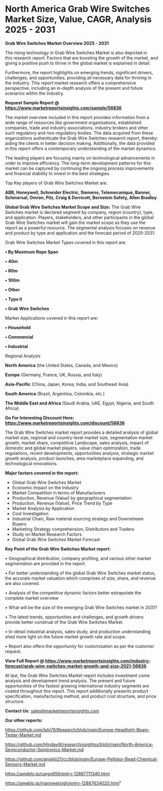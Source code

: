 # North America Grab Wire Switches Market Size, Value, CAGR, Analysis 2025 - 2031

<Strong> Grab Wire Switches Market Overview 2025 - 2031</strong>

The rising technology in Grab Wire Switches Market is also depicted in this research report. Factors that are boosting the growth of the market, and giving a positive push to thrive in the global market is explained in detail.

Furthermore, the report highlights on emerging trends, significant drivers, challenges, and opportunities, providing all necessary data for thriving in the industry. This report market research offers a comprehensive perspective, including an in-depth analysis of the present and future scenarios within the industry.

<strong>Request Sample Report @ <a href=https://www.marketreportsinsights.com/sample/56836>https://www.marketreportsinsights.com/sample/56836</a></strong>

The market overview included in this report provides information from a wide range of resources like government organizations, established companies, trade and industry associations, industry brokers and other such regulatory and non-regulatory bodies. The data acquired from these organizations authenticate the Grab Wire Switches research report, thereby aiding the clients in better decision making. Additionally, the data provided in this report offers a contemporary understanding of the market dynamics.

The leading players are focusing mainly on technological advancements in order to improve efficiency. The long-term development patterns for this market can be captured by continuing the ongoing process improvements and financial stability to invest in the best strategies.

Top Key players of Grab Wire Switches Market are:

<strong>ABB, Honeywell, Schneider Electric, Siemens, Telemecanique, Banner, Schmersal, Omron, Pilz, Craig & Derricott, Bernstein Safety, Allen Bradley</strong>

<strong><b>Global Grab Wire Switches Market Scope and Size:</b></strong>
The Grab Wire Switches market is declared segment by company, region (country), type, and application. Players, stakeholders, and other participants in the global Grab Wire Switches market will gain the market scope as they use the report as a powerful resource. The segmental analysis focuses on revenue and product by type and application and the forecast period of 2025-2031.

Grab Wire Switches Market Types covered in this report are:

<strong>• By Maximum Rope Span

• 40m

• 80m

• 100m

• Other

• Type II

• Grab Wire Switches</strong>

Market Applications covered in this report are:

<strong>• Household

• Commercial

• Industrial</strong> 

Regional Analysis

<strong>North America</strong> (the United States, Canada, and Mexico)

<strong>Europe</strong> (Germany, France, UK, Russia, and Italy)

<strong>Asia-Pacific</strong> (China, Japan, Korea, India, and Southeast Asia)

<strong>South America</strong> (Brazil, Argentina, Colombia, etc.)

<strong>The Middle East and Africa</strong> (Saudi Arabia, UAE, Egypt, Nigeria, and South Africa)

<strong>Go For Interesting Discount Here: <a href=https://www.marketreportsinsights.com/discount/56836>https://www.marketreportsinsights.com/discount/56836</a></strong>

The Grab Wire Switches market report provides a detailed analysis of global market size, regional and country-level market size, segmentation market growth, market share, competitive Landscape, sales analysis, impact of domestic and global market players, value chain optimization, trade regulations, recent developments, opportunities analysis, strategic market growth analysis, product launches, area marketplace expanding, and technological innovations.

<strong><b>Major factors covered in the report:</b></strong>
<ul>
  <li>Global Grab Wire Switches Market </li>
  <li>Economic Impact on the Industry</li>
  <li>Market Competition in terms of Manufacturers</li>
  <li>Production, Revenue (Value) by geographical segmentation</li>
  <li>Production, Revenue (Value), Price Trend by Type</li>
  <li>Market Analysis by Application</li>
  <li>Cost Investigation</li>
  <li>Industrial Chain, Raw material sourcing strategy and Downstream Buyers</li>
  <li>Marketing Strategy comprehension, Distributors and Traders</li>
  <li>Study on Market Research Factors</li>
  <li>Global Grab Wire Switches Market Forecast</li>
</ul>

<strong><b>Key Point of the Grab Wire Switches Market report:</b></strong>

• Geographical distribution, company profiling, and various other market segmentation are provided in the report.

• For better understanding of the global Grab Wire Switches market status, the accurate market valuation which comprises of size, share, and revenue are also covered.

• Analysis of the competitive dynamic factors better extrapolate the complete market overview

• What will be the size of the emerging Grab Wire Switches market in 2031?

• The latest trends, opportunities and challenges, and growth drivers provide better construal of the Grab Wire Switches Market.

• In-detail industrial analysis, sales study, and production understanding shed more light on the future market growth rate and scope.

• Report also offers the opportunity for customization as per the customer request.

<strong><b>View Full Report @ <a href=https://www.marketreportsinsights.com/industry-forecast/grab-wire-switches-market-growth-and-size-2021-56836>https://www.marketreportsinsights.com/industry-forecast/grab-wire-switches-market-growth-and-size-2021-56836</a></b></strong>


At last, the Grab Wire Switches Market report includes investment come analysis and development trend analysis. The present and future opportunities of the fastest growing international industry segments are coated throughout this report. This report additionally presents product specification, manufacturing method, and product cost structure, and price structure.

<strong>Contact Us:</strong>
sales@marketreportsinsights.com

<strong>Our other reports:</strong>

<a href=https://github.com/Ishi78/Research/blob/main/Europe-Headlight-Beam-Tester-Market.md>https://github.com/Ishi78/Research/blob/main/Europe-Headlight-Beam-Tester-Market.md</a>

<a href=https://github.com/Hindavi9/researchinsightss/blob/main/North-America-Semiconductor-Spintronics-Market.md>https://github.com/Hindavi9/researchinsightss/blob/main/North-America-Semiconductor-Spintronics-Market.md</a>

<a href=https://github.com/anjaliiii21/cc/blob/main/Europe-Pellistor-Bead-Chemical-Sensors-Market.md>https://github.com/anjaliiii21/cc/blob/main/Europe-Pellistor-Bead-Chemical-Sensors-Market.md</a>

<a href=https://ameblo.jp/cargo656/entry-12887711340.html>https://ameblo.jp/cargo656/entry-12887711340.html</a>

<a href=https://ameblo.jp/manmeetsigh/entry-12887634020.html>https://ameblo.jp/manmeetsigh/entry-12887634020.html</a>"
